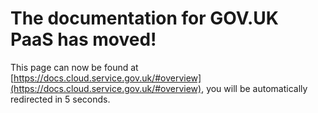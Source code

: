# The documentation for GOV.UK PaaS has moved!
This page can now be found at [https://docs.cloud.service.gov.uk/#overview](https://docs.cloud.service.gov.uk/#overview), you will be automatically redirected in 5 seconds.